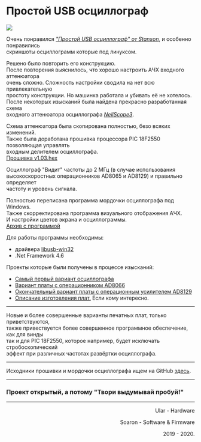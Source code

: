 
# Простой USB осциллограф  
![][Screens_Oscill]

Очень понравился [_"Простой USB осциллограф" от Stanson_][id_Stanson], и особенно понравились  
скриншоты осциллограмм которые под линуксом.

Решено было повторить его конструкцию.  
После повторения выяснилось, что хорошо настроить АЧХ входного аттенюатора  
очень сложно. Сложность настройки сводила на нет всю привлекательную  
простоту конструкции. Но машинка работала и убивать её не хотелось.  
После некоторых изысканий была найдена прекрасно разработанная схема  
входного аттенюатора осциллографа [_NeilScope3_][id_NeilScope].  

Схема аттенюатора была скопирована полностью, безо всяких изменений.  
Также была доработана прошивка процессора PIC 18F2550 позволяющая управлять  
входным делителем осциллографа.  
[Прошивка v1.03.hex][id_hex]

Осциллограф "Видит" частоты до 2 МГц (в случае использования  
высокоскоростных операционников AD8065 и AD8129) и правильно определяет  
частоту и уровень сигнала. 

Полностью переписана программа мордочки осциллографа под Windows.  
Также скорректирована программа визуального отображения АЧХ.  
И настройки цветов экрана и осциллограммы.  
[Архив с программой][id_soft]

Для работы программы необходимы:  
* драйвера [libusb-win32][id_driver]
* .Net Framework 4.6

Проекты которые были получены в процессе изысканий:  
* [Самый первый вариант осциллографа][id1]  
* [Вариант платы с операционником AD8066][id2]  
* [Окончательный вариант платы с операционным усилителем AD8129][id3]  
* [Описание изготовления плат.][id_Making] Если кому интересно.  

***
Новые и более совершенные варианты печатных плат, только приветствуются,  
также привествуется более совершенное программное обеспечение, как для винды  
так и для PIC 18F2550, которое например, будет исключать стробоскопический  
эффект при различных частотах развёртки осциллографа.  

***

Исходники прошивки и мордочки осциллографа ищем на GitHub [здесь][id_GitHub].  

***

### Проект открытый, а потому "Твори выдумывай пробуй!"  

***

<p align="right">
Ular - Hardware  
</p>
<p align="right">
Soaron - Software & Firmware  
</p>
<p align="right">
2019 - 2020.  
</p>



[Screens_Oscill]:Screens/Oscill.png
[Screens_150]:Screens/150.jpg
[id_Stanson]:http://www.stanson.ch/index.php?page=proj&proj=USB-oscope
[id_NeilScope]:https://hobby-research.at.ua/publ/razrabotki/izmerenija/neil_scope_3/4-1-0-42
[id_hex]:Archive/usb-oscope_v1.03.hex
[id_soft]:Archive/Soft.rar
[id_driver]:https://sourceforge.net/projects/libusb-win32/
[id_GitHub]:https://github.com/Soaron/Oscill
[id_Making]:Making/
[id1]:id1/
[id2]:id2/
[id3]:id3/